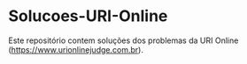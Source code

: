 # Solucoes-URI-Online
Este repositório contem soluções dos problemas da URI Online (https://www.urionlinejudge.com.br).
